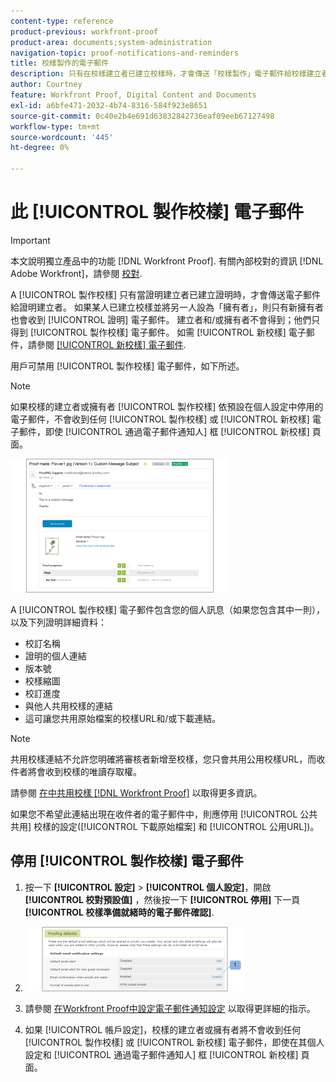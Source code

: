```yaml
---
content-type: reference
product-previous: workfront-proof
product-area: documents;system-administration
navigation-topic: proof-notifications-and-reminders
title: 校樣製作的電子郵件
description: 只有在校樣建立者已建立校樣時，才會傳送「校樣製作」電子郵件給校樣建立者。 如果某人已建立校樣並將另一人設為「擁有者」，則只有新擁有者也會收到「校樣」製作的電子郵件。 建立者和/或擁有者不會得到；他們只會收到「證明製作」電子郵件。 如需New Proof電子郵件的詳細資訊，請參閱New proof電子郵件。
author: Courtney
feature: Workfront Proof, Digital Content and Documents
exl-id: a6bfe471-2032-4b74-8316-584f923e8651
source-git-commit: 0c40e2b4e691d63832842736eaf09eeb67127498
workflow-type: tm+mt
source-wordcount: '445'
ht-degree: 0%

---
```


# 此 [!UICONTROL 製作校樣] 電子郵件

>[!IMPORTANT]
>
>本文說明獨立產品中的功能 [!DNL Workfront Proof]. 有關內部校對的資訊 [!DNL Adobe Workfront]，請參閱 [校對](../../../review-and-approve-work/proofing/proofing.md).

A [!UICONTROL 製作校樣] 只有當證明建立者已建立證明時，才會傳送電子郵件給證明建立者。 如果某人已建立校樣並將另一人設為「擁有者」，則只有新擁有者也會收到 [!UICONTROL 證明] 電子郵件。 建立者和/或擁有者不會得到；他們只得到 [!UICONTROL 製作校樣] 電子郵件。 如需 [!UICONTROL 新校樣] 電子郵件，請參閱 [[!UICONTROL 新校樣] 電子郵件](../../../workfront-proof/wp-emailsntfctns/proof-notifications-and-reminders/new-proof-email.md).

用戶可禁用 [!UICONTROL 製作校樣] 電子郵件，如下所述。

>[!NOTE]
>
> 如果校樣的建立者或擁有者 [!UICONTROL 製作校樣] 依預設在個人設定中停用的電子郵件，不會收到任何 [!UICONTROL 製作校樣] 或 [!UICONTROL 新校樣] 電子郵件，即使 [!UICONTROL 通過電子郵件通知人] 框 [!UICONTROL 新校樣] 頁面。

![Proof_Made_Email.png](assets/proof-made-email-350x214.png)

A [!UICONTROL 製作校樣] 電子郵件包含您的個人訊息（如果您包含其中一則），以及下列證明詳細資料：

* 校訂名稱
* 證明的個人連結
* 版本號
* 校樣縮圖
* 校訂進度
* 與他人共用校樣的連結
* 這可讓您共用原始檔案的校樣URL和/或下載連結。

>[!NOTE]
>
> 共用校樣連結不允許您明確將審核者新增至校樣，您只會共用公用校樣URL，而收件者將會收到校樣的唯讀存取權。

請參閱 [在中共用校樣 [!DNL Workfront Proof]](../../../workfront-proof/wp-work-proofsfiles/share-proofs-and-files/share-proof.md) 以取得更多資訊。

如果您不希望此連結出現在收件者的電子郵件中，則應停用 [!UICONTROL 公共共用] 校樣的設定([!UICONTROL 下載原始檔案] 和 [!UICONTROL 公用URL])。

## 停用 [!UICONTROL 製作校樣] 電子郵件

1. 按一下 **[!UICONTROL 設定]** > **[!UICONTROL 個人設定]**，開啟 **[!UICONTROL 校對預設值]** ，然後按一下 **[!UICONTROL 停用]** 下一頁 **[!UICONTROL 校樣準備就緒時的電子郵件確認]**.

1. ![Proof_Made_-_pooking_defaults.png](assets/proof-made---proofing-defaults-350x103.png)

1. 請參閱 [在Workfront Proof中設定電子郵件通知設定](../../../workfront-proof/wp-emailsntfctns/email-alerts/config-email-notification-settings-wp.md) 以取得更詳細的指示。
1. 如果 [!UICONTROL 帳戶設定]，校樣的建立者或擁有者將不會收到任何 [!UICONTROL 製作校樣] 或 [!UICONTROL 新校樣] 電子郵件，即使在其個人設定和 [!UICONTROL 通過電子郵件通知人] 框 [!UICONTROL 新校樣] 頁面。
